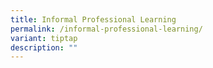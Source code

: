 ```yaml
---
title: Informal Professional Learning
permalink: /informal-professional-learning/
variant: tiptap
description: ""
---
```

<p></p>